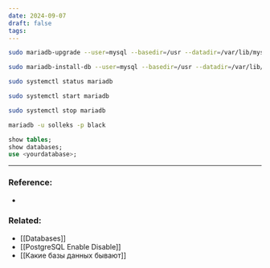 ```yaml
---
date: 2024-09-07
draft: false
tags:
---
```

```zsh
sudo mariadb-upgrade --user=mysql --basedir=/usr --datadir=/var/lib/mysql

sudo mariadb-install-db --user=mysql --basedir=/usr --datadir=/var/lib/mysql

sudo systemctl status mariadb

sudo systemctl start mariadb

sudo systemctl stop mariadb

mariadb -u solleks -p black
```

```sql
show tables;
show databases;
use <yourdatabase>;
```

---
### Reference:
- 

### Related:
- [[Databases]]
- [[PostgreSQL Enable Disable]]
- [[Какие базы данных бывают]]